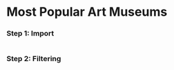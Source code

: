 #  Most Popular Art Museums

### Step 1: Import
``` df <- read.csv('_most_popular_art_museums.csv')
```

### Step 2: Filtering
``` ```

